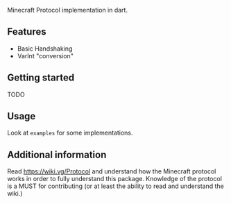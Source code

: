 Minecraft Protocol implementation in dart.

## Features

- Basic Handshaking
- VarInt "conversion"

## Getting started

TODO

## Usage

Look at `examples` for some implementations.

## Additional information

Read https://wiki.vg/Protocol and understand how the Minecraft protocol works in order to fully understand this package.
Knowledge of the protocol is a MUST for contributing (or at least the ability to read and understand the wiki.)